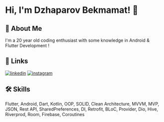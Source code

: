 # Hi, I'm Dzhaparov Bekmamat! 👋


## 🚀 About Me
I'm a 20 year old coding enthusiast with some knowledge in Android & Flutter Development !


## 🔗 Links
[![linkedin](https://img.shields.io/badge/linkedin-0A66C2?style=for-the-badge&logo=linkedin&logoColor=white)](https://www.linkedin.com/in/bekmamat-dzhaparov-955a4a258/)
[![instagram](https://img.shields.io/badge/instagram-1DA1F2?style=for-the-badge&logo=instagram&logoColor=white)](https://www.instagram.com/dzhaparov_bekmamat/?next=%2F)


## 🛠 Skills
Flutter, Android, Dart, Kotlin, OOP, SOLID, Clean Architecture, MVVM, MVP, JSON, Rest API, SharedPreferences, DI, Retrofit, BLoC, Provider, Dio, Hive, Riverprod, Room, Firebase, Coroutines
